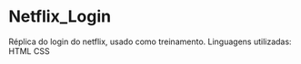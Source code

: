 # Netflix_Login
Réplica do login do netflix, usado como treinamento.
Linguagens utilizadas:
HTML 
CSS
